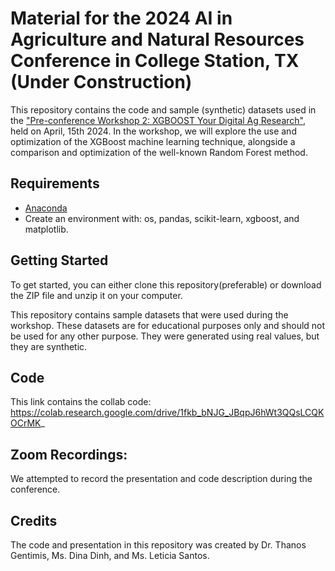# Material for the 2024 AI in Agriculture and Natural Resources Conference in College Station, TX (Under Construction)

This repository contains the code and sample (synthetic) datasets used in the ["Pre-conference Workshop 2: XGBOOST Your Digital Ag Research"](https://agriliferegister.tamu.edu/website/63088/#agenda), held on April, 15th 2024. In the workshop, we will explore the use and optimization of the XGBoost machine learning technique, alongside a comparison and optimization of the well-known Random Forest method.

## Requirements
- [Anaconda](https://www.anaconda.com/)
- Create an environment with: os, pandas, scikit-learn, xgboost, and matplotlib.

## Getting Started
To get started, you can either clone this repository(preferable) or download the ZIP file and unzip it on your computer. 

This repository contains sample datasets that were used during the workshop. These datasets are for educational purposes only and should not be used for any other purpose. They were generated using real values, but they are synthetic.

## Code
This link contains the collab code: https://colab.research.google.com/drive/1fkb_bNJG_JBqpJ6hWt3QQsLCQKOCrMK_ 


## Zoom Recordings:
We attempted to record the presentation and code description during the conference. 

## Credits
The code and presentation in this repository was created by Dr. Thanos Gentimis,  Ms. Dina Dinh, and Ms. Leticia Santos. 
